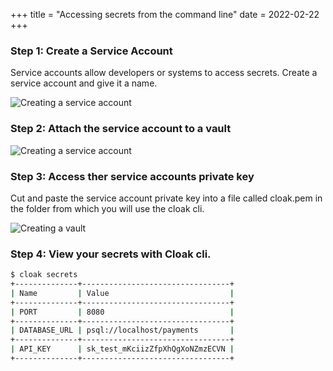 +++
title = "Accessing secrets from the command line"
date = 2022-02-22
+++

### Step 1: Create a Service Account

Service accounts allow developers or systems to access secrets. Create a service account and give it a name.

![Creating a service account](/developers/create-service-account.png)

### Step 2: Attach the service account to a vault

![Creating a service account](/developers/attach-service-account.png)

### Step 3: Access ther service accounts private key

Cut and paste the service account private key into a file called cloak.pem in the folder from which you will use the cloak cli.

![Creating a vault](/developers/show-private-key.png)

### Step 4: View your secrets with Cloak cli.

```sh
$ cloak secrets
+--------------+---------------------------------+
| Name         | Value                           |
+--------------+---------------------------------+
| PORT         | 8080                            |
+--------------+---------------------------------+
| DATABASE_URL | psql://localhost/payments       |
+--------------+---------------------------------+
| API_KEY      | sk_test_mKciizZfpXhQgXoNZmzECVN |
+--------------+---------------------------------+
```